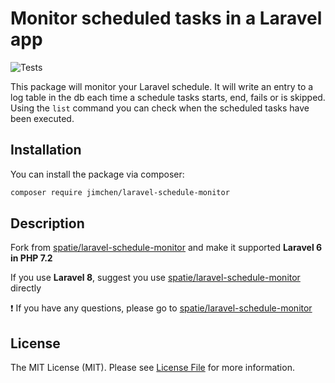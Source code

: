 # Monitor scheduled tasks in a Laravel app

![Tests](https://github.com/JimChenWYU/laravel-schedule-monitor/workflows/Tests/badge.svg)

This package will monitor your Laravel schedule. It will write an entry to a log table in the db each time a schedule tasks starts, end, fails or is skipped. Using the `list` command you can check when the scheduled tasks have been executed.

## Installation

You can install the package via composer:

```bash
composer require jimchen/laravel-schedule-monitor
```

## Description

Fork from [spatie/laravel-schedule-monitor](https://github.com/spatie/laravel-schedule-monitor) and make it supported **Laravel 6 in PHP 7.2**

If you use **Laravel 8**, suggest you use [spatie/laravel-schedule-monitor](https://github.com/spatie/laravel-schedule-monitor) directly

:heavy_exclamation_mark: If you have any questions, please go to [spatie/laravel-schedule-monitor](https://github.com/spatie/laravel-schedule-monitor/issues)

## License

The MIT License (MIT). Please see [License File](LICENSE.md) for more information.
